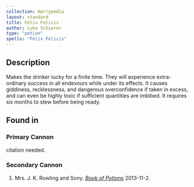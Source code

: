 ```yaml
---
collection: Harrypedia
layout: standard
title: Felix Felicis
author: Luke Schierer
type: "potion"
spells: "Felix Felicis"
---
```


## Description

Makes the drinker lucky for a finite time. They will experience extra-ordinary
success in all endevours while under its effects. It causes giddiness,
recklessness, and dangerous overconfidence if taken in excess, and can even be
highly toxic if sufficient quantities are imbibed. It requires six months to
stew before being ready.

## Found in

### Primary Cannon

citation needed.

### Secondary Cannon

1. Mrs. J. K. Rowling and Sony.
   _[Book of Potions](https://harrypotter.fandom.com/wiki/Wonderbook:_Book_of_Potions)_
   2013-11-2.
